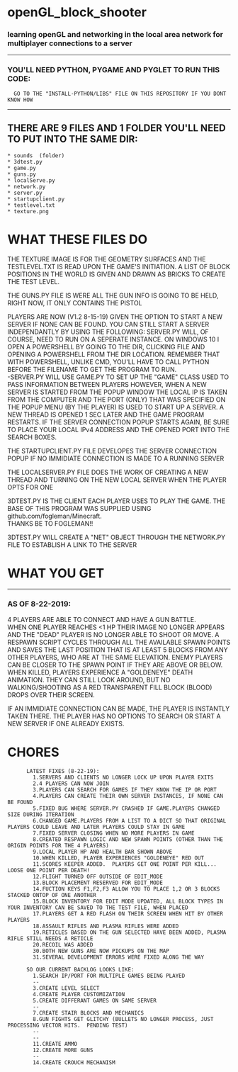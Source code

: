 # openGL_block_shooter
### learning openGL and networking in the local area network for multiplayer connections to a server

---

### YOU'LL NEED PYTHON, PYGAME AND PYGLET TO RUN THIS CODE:
      GO TO THE "INSTALL-PYTHON/LIBS" FILE ON THIS REPOSITORY IF YOU DONT KNOW HOW

---

## THERE ARE 9 FILES AND 1 FOLDER YOU'LL NEED TO PUT INTO THE SAME DIR:

```
* sounds  (folder)
* 3dtest.py
* game.py
* guns.py
* localServe.py
* network.py
* server.py
* startupclient.py
* testlevel.txt
* texture.png
```

# WHAT THESE FILES DO

THE TEXTURE IMAGE IS FOR THE GEOMETRY SURFACES AND THE TESTLEVEL.TXT IS READ UPON THE GAME'S INITIATION.  A LIST OF BLOCK POSITIONS 
IN THE WORLD IS GIVEN AND DRAWN AS BRICKS TO CREATE THE TEST LEVEL.  

THE GUNS.PY FILE IS WERE ALL THE GUN INFO IS GOING TO BE HELD, RIGHT NOW, IT ONLY CONTAINS THE PISTOL

PLAYERS ARE NOW (V1.2 8-15-19) GIVEN THE OPTION TO START A NEW SERVER IF NONE CAN BE FOUND.  YOU CAN STILL START A SERVER INDEPENDANTLY
BY USING THE FOLLOWING:
        SERVER.PY WILL, OF COURSE, NEED TO RUN ON A SEPERATE INSTANCE.  ON WINDOWS 10 I OPEN A POWERSHELL BY GOING TO THE DIR, CLICKING FILE AND
        OPENING A POWERSHELL FROM THE DIR LOCATION.  REMEMBER THAT WITH POWERSHELL, UNLIKE CMD, YOU'LL HAVE TO CALL PYTHON BEFORE THE FILENAME TO
        GET THE PROGRAM TO RUN.  
          -SERVER.PY WILL USE GAME.PY TO SET UP THE "GAME" CLASS USED TO PASS INFORMATION BETWEEN PLAYERS
HOWEVER, WHEN A NEW SERVER IS STARTED FROM THE POPUP WINDOW THE LOCAL IP IS TAKEN FROM THE COMPUTER AND THE PORT (ONLY) THAT WAS
SPECIFIED ON THE POPUP MENU (BY THE PLAYER) IS USED TO START UP A SERVER.  A NEW THREAD IS OPENED 1 SEC LATER AND THE GAME PROGRAM
RESTARTS.  IF THE SERVER CONNECTION POPUP STARTS AGAIN, BE SURE TO PLACE YOUR LOCAL IPv4 ADDRESS AND THE OPENED PORT INTO THE
SEARCH BOXES.

THE STARTUPCLIENT.PY FILE DEVELOPES THE SERVER CONNECTION POPUP IF NO IMMIDIATE CONNECTION IS MADE TO A RUNNING SERVER

THE LOCALSERVER.PY FILE DOES THE WORK OF CREATING A NEW THREAD AND TURNING ON THE NEW LOCAL SERVER WHEN THE PLAYER OPTS FOR ONE


3DTEST.PY IS THE CLIENT EACH PLAYER USES TO PLAY THE GAME.  THE BASE OF THIS PROGRAM WAS SUPPLIED USING github.com/fogleman/Minecraft.  
THANKS BE TO FOGLEMAN!!

3DTEST.PY WILL CREATE A "NET" OBJECT THROUGH THE NETWORK.PY FILE TO ESTABLISH A LINK TO THE SERVER

# WHAT YOU GET

---

### AS OF 8-22-2019:
  4 PLAYERS ARE ABLE TO CONNECT AND HAVE A GUN BATTLE.  
  WHEN ONE PLAYER REACHES <1 HP THEIR IMAGE NO LONGER APPEARS AND THE "DEAD" PLAYER IS NO LONGER ABLE TO SHOOT OR MOVE.  A 
  RESPAWN SCRIPT CYCLES THROUGH ALL THE AVAILABLE SPAWN POINTS AND SAVES THE LAST POSITION THAT IS AT LEAST 5 BLOCKS FROM ANY
  OTHER PLAYERS, WHO ARE AT THE SAME ELEVATION. ENEMY PLAYERS CAN BE CLOSER TO THE SPAWN POINT IF THEY ARE ABOVE OR BELOW.  WHEN
  KILLED, PLAYERS EXPERIENCE A "GOLDENEYE" DEATH ANIMATION.  THEY CAN STILL LOOK AROUND, BUT NO WALKING/SHOOTING AS A RED TRANSPARENT
  FILL BLOCK (BLOOD) DROPS OVER THEIR SCREEN.
  
  IF AN IMMIDIATE CONNECTION CAN BE MADE, THE PLAYER IS INSTANTLY TAKEN THERE. THE PLAYER HAS NO OPTIONS TO SEARCH OR START
  A NEW SERVER IF ONE ALREADY EXISTS.
  
  # CHORES
  
          LATEST FIXES (8-22-19): 
            1.SERVERS AND CLIENTS NO LONGER LOCK UP UPON PLAYER EXITS
            2.4 PLAYERS CAN NOW JOIN
            3.PLAYERS CAN SEARCH FOR GAMES IF THEY KNOW THE IP OR PORT
            4.PLAYERS CAN CREATE THEIR OWN SERVER INSTANCES, IF NONE CAN BE FOUND
            5.FIXED BUG WHERE SERVER.PY CRASHED IF GAME.PLAYERS CHANGED SIZE DURING ITERATION
            6.CHANGED GAME.PLAYERS FROM A LIST TO A DICT SO THAT ORIGINAL PLAYERS COULD LEAVE AND LATER PLAYERS COULD STAY IN GAME
            7.FIXED SERVER CLOSING WHEN NO MORE PLAYERS IN GAME
            8.CREATED RESPAWN LOGIC AND NEW SPAWN POINTS (OTHER THAN THE ORIGIN POINTS FOR THE 4 PLAYERS)
            9.LOCAL PLAYER HP AND HEALTH BAR SHOWN ABOVE
            10.WHEN KILLED, PLAYER EXPERIENCES "GOLDENEYE" RED OUT
            11.SCORES KEEPER ADDED.  PLAYERS GET ONE POINT PER KILL... LOOSE ONE POINT PER DEATH!
            12.FLIGHT TURNED OFF OUTSIDE OF EDIT_MODE
            13.BLOCK PLACEMENT RESERVED FOR EDIT_MODE
            14.FUCTION KEYS F1,F2,F3 ALLOW YOU TO PLACE 1,2 OR 3 BLOCKS STACKED ONTOP OF ONE ANOTHER
            15.BLOCK INVENTORY FOR EDIT MODE UPDATED, ALL BLOCK TYPES IN YOUR INVENTORY CAN BE SAVED TO THE TEST FILE, WHEN PLACED
            17.PLAYERS GET A RED FLASH ON THEIR SCREEN WHEN HIT BY OTHER PLAYERS
            18.ASSAULT RIFLES AND PLASMA RIFLES WERE ADDED
            19.RETICLES BASED ON THE GUN SELECTED HAVE BEEN ADDED, PLASMA RIFLE STILL NEEDS A RETICLE
            20.RECOIL WAS ADDED
            30.BOTH NEW GUNS ARE NOW PICKUPS ON THE MAP
            31.SEVERAL DEVELOPMENT ERRORS WERE FIXED ALONG THE WAY
            
          SO OUR CURRENT BACKLOG LOOKS LIKE:
            1.SEARCH IP/PORT FOR MULTIPLE GAMES BEING PLAYED
            --
            3.CREATE LEVEL SELECT 
            4.CREATE PLAYER CUSTOMIZATION
            5.CREATE DIFFERANT GAMES ON SAME SERVER
            --
            7.CREATE STAIR BLOCKS AND MECHANICS
            8.GUN FIGHTS GET GLITCHY (BULLETS NO LONGER PROCESS, JUST PROCESSING VECTOR HITS.  PENDING TEST)
            --
            --
            11.CREATE AMMO
            12.CREATE MORE GUNS
            --
            14.CREATE CROUCH MECHANISM
            
